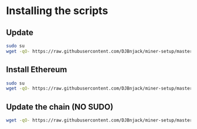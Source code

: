 # Installing the scripts

## Update
```bash
sudo su
wget -qO- https://raw.githubusercontent.com/DJBnjack/miner-setup/master/update.sh
```

## Install Ethereum
```bash
sudo su
wget -qO- https://raw.githubusercontent.com/DJBnjack/miner-setup/master/ethereum.sh
```

## Update the chain (NO SUDO)
```bash
wget -qO- https://raw.githubusercontent.com/DJBnjack/miner-setup/master/importchain.sh
```
